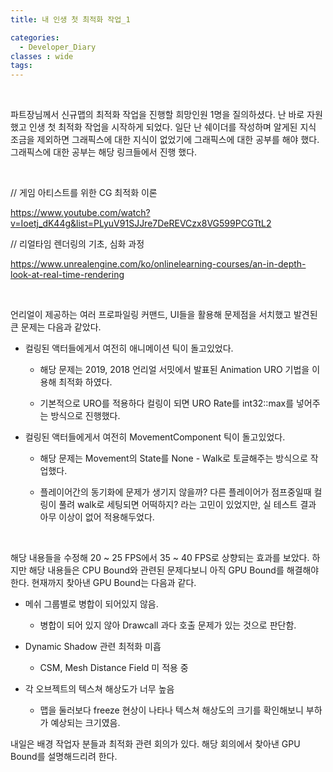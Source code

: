 ```yaml
---
title: 내 인생 첫 최적화 작업_1

categories:
  - Developer_Diary
classes : wide
tags:
---
```

<br>

파트장님께서 신규맵의 최적화 작업을 진행할 희망인원 1명을 질의하셨다. 난 바로 자원했고 인생 첫 최적화 작업을 시작하게 되었다.
일단 난 쉐이더를 작성하며 알게된 지식 조금을 제외하면 그래픽스에 대한 지식이 없었기에 그래픽스에 대한 공부를 해야 했다. 그래픽스에 대한 공부는 해당 링크들에서 진행 했다.

<br>

// 게임 아티스트를 위한 CG 최적화 이론

https://www.youtube.com/watch?v=Ioetj_dK44g&list=PLyuV91SJJre7DeREVCzx8VG599PCGTtL2

// 리얼타임 렌더링의 기초, 심화 과정

https://www.unrealengine.com/ko/onlinelearning-courses/an-in-depth-look-at-real-time-rendering

<br>

언리얼이 제공하는 여러 프로파일링 커맨드, UI들을 활용해 문제점을 서치했고 발견된 큰 문제는 다음과 같았다.

- 컬링된 액터들에게서 여전히 애니메이션 틱이 돌고있었다.
  
  - 해당 문제는 2019, 2018 언리얼 서밋에서 발표된 Animation URO 기법을 이용해 최적화 하였다.
  
  - 기본적으로 URO를 적용하다 컬링이 되면 URO Rate를 int32::max를 넣어주는 방식으로 진행했다.

- 컬링된 액터들에게서 여전히 MovementComponent 틱이 돌고있었다. 

  - 해당 문제는 Movement의 State를 None - Walk로 토글해주는 방식으로 작업했다.

  - 플레이어간의 동기화에 문제가 생기지 않을까? 다른 플레이어가 점프중일때 컬링이 풀려 walk로 세팅되면 어떡하지? 라는 고민이 있었지만, 실 테스트 결과 아무 이상이 없어 적용해두었다.

<br>

해당 내용들을 수정해 20 ~ 25 FPS에서 35 ~ 40 FPS로 상향되는 효과를 보았다. 하지만 해당 내용들은 CPU Bound와 관련된 문제다보니 아직 GPU Bound를 해결해야 한다. 현재까지 찾아낸 GPU Bound는 다음과 같다. 

- 메쉬 그룹별로 병합이 되어있지 않음.
  
  - 병합이 되어 있지 않아 Drawcall 과다 호출 문제가 있는 것으로 판단함.

  
- Dynamic Shadow 관련 최적화 미흡

  - CSM, Mesh Distance Field 미 적용 중


- 각 오브젝트의 텍스쳐 해상도가 너무 높음

  - 맵을 둘러보다 freeze 현상이 나타나 텍스쳐 해상도의 크기를 확인해보니 부하가 예상되는 크기였음.


내일은 배경 작업자 분들과 최적화 관련 회의가 있다. 해당 회의에서 찾아낸 GPU Bound를 설명해드리려 한다. 

